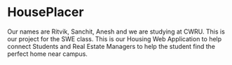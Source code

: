 # HousePlacer
Our names are Ritvik, Sanchit, Anesh and we are studying at CWRU.
This is our project for the SWE class.
This is our Housing Web Application to help connect Students and Real Estate Managers to help the student find the perfect home near campus.